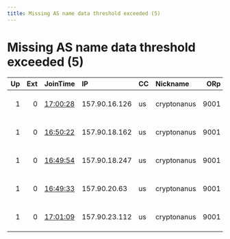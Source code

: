 ```yaml
---
title: Missing AS name data threshold exceeded (5)
---
```


# Missing AS name data threshold exceeded (5)

|   Up |   Ext | JoinTime                                                                                            | IP            | CC   | Nickname    |   ORp |   Dirp | Version   | Contact                      | OS    |   eFamMembers |
|-----:|------:|:----------------------------------------------------------------------------------------------------|:--------------|:-----|:------------|------:|-------:|:----------|:-----------------------------|:------|--------------:|
|    1 |     0 | [17:00:28](https://metrics.torproject.org/rs.html#details/95178976E8C7DF235FA0BA9B859772E7A01ACF11) | 157.90.16.126 | us   | cryptonanus |  9001 |      0 | 0.4.3.7   | Ignitus Cryptonanus &lt;cryp | Linux |            10 |
|    1 |     0 | [16:50:22](https://metrics.torproject.org/rs.html#details/1DFDDBDFC7CF15D8109818BFC93236408E2DE2D0) | 157.90.18.162 | us   | cryptonanus |  9001 |      0 | 0.4.3.7   | Ignitus Cryptonanus &lt;cryp | Linux |            10 |
|    1 |     0 | [16:49:54](https://metrics.torproject.org/rs.html#details/E1611AACD812E60ACD196373983C8F7E92D05B11) | 157.90.18.247 | us   | cryptonanus |  9001 |      0 | 0.4.3.7   | Ignitus Cryptonanus &lt;cryp | Linux |            10 |
|    1 |     0 | [16:49:33](https://metrics.torproject.org/rs.html#details/99AC9895B3E22BB44A25D0299EDC78F75EFD33FA) | 157.90.20.63  | us   | cryptonanus |  9001 |      0 | 0.4.3.7   | Ignitus Cryptonanus &lt;cryp | Linux |            10 |
|    1 |     0 | [17:01:09](https://metrics.torproject.org/rs.html#details/CE3B999DCAD89B7BA07DA53DECCA74E6D486FC64) | 157.90.23.112 | us   | cryptonanus |  9001 |      0 | 0.4.3.7   | Ignitus Cryptonanus &lt;cryp | Linux |            10 |
